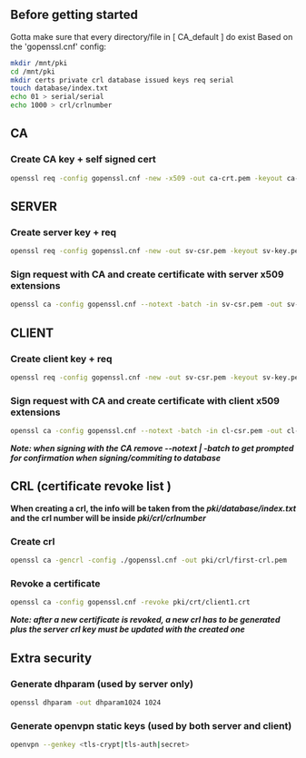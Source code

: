 ## Before getting started
Gotta make sure that every directory/file in [ CA_default ] do exist
Based on the 'gopenssl.cnf' config:
```bash
mkdir /mnt/pki
cd /mnt/pki
mkdir certs private crl database issued keys req serial
touch database/index.txt
echo 01 > serial/serial
echo 1000 > crl/crlnumber
```
## CA
### Create CA key + self signed cert
```bash
openssl req -config gopenssl.cnf -new -x509 -out ca-crt.pem -keyout ca-key.pem -nodes
```
## SERVER
### Create server key + req
```bash
openssl req -config gopenssl.cnf -new -out sv-csr.pem -keyout sv-key.pem -nodes 
```
### Sign request with CA and create certificate with server x509 extensions
```bash
openssl ca -config gopenssl.cnf --notext -batch -in sv-csr.pem -out sv-crt.pem -extfile x509/server 
```
## CLIENT
### Create client key + req
```bash
openssl req -config gopenssl.cnf -new -out sv-csr.pem -keyout sv-key.pem -nodes
```
### Sign request with CA and create certificate with client x509 extensions
```bash
openssl ca -config gopenssl.cnf --notext -batch -in cl-csr.pem -out cl-crt.pem -extfile x509/client
```
***Note: when signing with the CA remove --notext | -batch to get prompted for confirmation when signing/commiting to database***

## CRL (certificate revoke list )
**When creating a crl, the info will be taken from the ***pki/database/index.txt*** and the crl number will be inside ***pki/crl/crlnumber*****
### Create crl
```bash
openssl ca -gencrl -config ./gopenssl.cnf -out pki/crl/first-crl.pem
```
### Revoke a certificate
```bash
openssl ca -config gopenssl.cnf -revoke pki/crt/client1.crt 
```
***Note: after a new certificate is revoked, a new crl has to be generated plus the server crl key must be updated with the created one***
## Extra security
### Generate dhparam (used by server only)
```bash
openssl dhparam -out dhparam1024 1024
```
### Generate openvpn static keys (used by both server and client)
```bash
openvpn --genkey <tls-crypt|tls-auth|secret>
```
